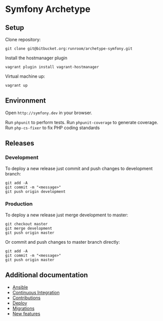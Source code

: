 # Symfony Archetype

## Setup

Clone repository:

    git clone git@bitbucket.org:runroom/archetype-symfony.git

Install the hostmanager plugin

    vagrant plugin install vagrant-hostmanager

Virtual machine up:

    vagrant up


## Environment

Open `http://symfony.dev` in your browser.

Run `phpunit` to perform tests.
Run `phpunit-coverage` to generate coverage.
Run `php-cs-fixer` to fix PHP coding standards


## Releases

### Development

To deploy a new release just commit and push changes to development branch:

    git add -A
    git commit -m "<message>"
    git push origin development

### Production

To deploy a new release just merge development to master:

    git checkout master
    git merge development
    git push origin master

Or commit and push changes to master branch directly:

    git add -A
    git commit -m "<message>"
    git push origin master


## Additional documentation

- [Ansible](doc/Ansible.md)
- [Continuous Integration](doc/Integracion_continua.md)
- [Contributions](doc/Contribuciones.md)
- [Deploy](doc/Despliegue.md)
- [Migrations](doc/Migraciones.md)
- [New features](doc/Nuevas_features.md)
